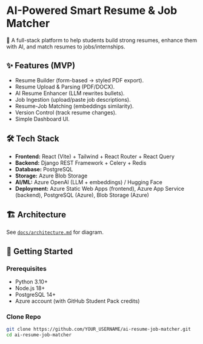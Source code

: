 # AI-Powered Smart Resume & Job Matcher

🚀 A full-stack platform to help students build strong resumes, enhance them with AI, and match resumes to jobs/internships.

## ✨ Features (MVP)
- Resume Builder (form-based → styled PDF export).
- Resume Upload & Parsing (PDF/DOCX).
- AI Resume Enhancer (LLM rewrites bullets).
- Job Ingestion (upload/paste job descriptions).
- Resume-Job Matching (embeddings similarity).
- Version Control (track resume changes).
- Simple Dashboard UI.

## 🛠️ Tech Stack
- **Frontend:** React (Vite) + Tailwind + React Router + React Query  
- **Backend:** Django REST Framework + Celery + Redis  
- **Database:** PostgreSQL  
- **Storage:** Azure Blob Storage  
- **AI/ML:** Azure OpenAI (LLM + embeddings) / Hugging Face  
- **Deployment:** Azure Static Web Apps (frontend), Azure App Service (backend), PostgreSQL (Azure), Blob Storage (Azure)

## 🏗️ Architecture
See [`docs/architecture.md`](./docs/architecture.md) for diagram.

## 🚦 Getting Started
### Prerequisites
- Python 3.10+
- Node.js 18+
- PostgreSQL 14+
- Azure account (with GitHub Student Pack credits)

### Clone Repo
```bash
git clone https://github.com/YOUR_USERNAME/ai-resume-job-matcher.git
cd ai-resume-job-matcher
